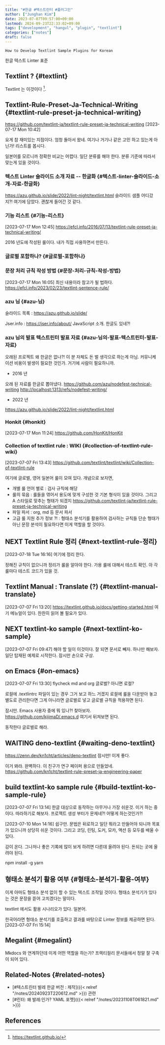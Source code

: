```yaml
---
title: "#한글 #텍스트린터 #플러그인"
author: ["Junghan Kim"]
date: 2023-07-07T09:57:00+09:00
lastmod: 2024-09-23T22:33:02+09:00
tags: ["development", "hangul", "plugin", "textlint"]
categories: ["notes"]
draft: false
---
```


```text
How to Develop Textlint Sample Plugins for Korean
```

한글 텍스트 Linter 표준


## Textlint ? {#textlint}

Textlint 는 이것이다&nbsp;[^fn:1].


## Textlint-Rule-Preset-Ja-Technical-Writing {#textlint-rule-preset-ja-technical-writing}

<https://github.com/textlint-ja/textlint-rule-preset-ja-technical-writing> <span class="timestamp-wrapper"><span class="timestamp">[2023-07-17 Mon 10:42]</span></span>

요게 참 재미있는 지점이다. 엄청 돌아서 왔네. 여기나 거기나 같은 고민 하고 있는게 아닌가! 리스트를 봅시다.

일본어를 모르니까 정확한 비교는 어렵다. 일단 분류를 해야 한다. 분류 기준에 따라서 맞는게 있을 것이다.


### 텍스트 Linter 슬라이드 소개 자료 -- 한글화 {#텍스트-linter-슬라이드-소개-자료-한글화}

<https://azu.github.io/slide/2022/lint-night/textlint.html> 슬라이드 샘플 어디갔지?! 여기에 담았다. 괜찮게 들어간 것 같다.


### 기능 리스트 {#기능-리스트}

<span class="timestamp-wrapper"><span class="timestamp">[2023-07-17 Mon 12:45]</span></span> <https://efcl.info/2016/07/13/textlint-rule-preset-ja-technical-writing/>

2016 년도에 작성된 룰이다. 내가 직접 사용하면서 만든다.


### 글로벌 포함하나? {#글로벌-포함하나}


### 문장 처리 규칙 작성 방법 {#문장-처리-규칙-작성-방법}

<span class="timestamp-wrapper"><span class="timestamp">[2023-07-17 Mon 16:05]</span></span> 최신 내용이라 참고가 될 법하다. <https://efcl.info/2023/02/23/textlint-sentence-rule/>


### azu 님 {#azu-님}

슬라이드 목록
: <https://azu.github.io/slide/>

Jser.info
: <https://jser.info/about/> JavaScript 소개. 한글도 있네?!


### azu 님의 발표 텍스트린터 발표 자료 {#azu-님의-발표-텍스트린터-발표-자료}



오래된 프로젝트 왜 한글은 없나?! 이 분 자체도 돈 벌 생각으로 하는게 아님. 커뮤니케이션 비용이 발생이 필요한 것인가. 거기에 사람이 필요하니까.

-   2016 년

오래 된 자료를 한글로 뽑아냈다. <https://github.com/azu/nodefest-technical-writing> <http://localhost:1313/refs/nodefest-writing/>

-   2022 년

<https://azu.github.io/slide/2022/lint-night/textlint.html>


### Honkit {#honkit}

<span class="timestamp-wrapper"><span class="timestamp">[2023-07-17 Mon 11:24]</span></span> <https://github.com/HonKit/HonKit>


### Collection of textlint rule : WIKI {#collection-of-textlint-rule-wiki}

<span class="timestamp-wrapper"><span class="timestamp">[2023-07-07 Fri 13:43]</span></span> <https://github.com/textlint/textlint/wiki/Collection-of-textlint-rule>

여기에 글로벌, 영어 일본어 룰이 모여 있다. 개념으로 보자면,

-   개별 룰 언어 별로 : 검사 규칙에 해당
-   룰의 묶음 : 룰들을 엮어서 용도에 맞게 구성한 것 기본 형식이 있을 것이다. 그리고 A 스타일로 맞추는 형태가 되겠지 <https://github.com/textlint-ja/textlint-rule-preset-ja-technical-writing>
-   파일 파서 : org, md 등 문서 파서
-   고급 룰 지원 추가 정보 ?! : 형태소 분석기를 활용하여 검사하는 규칙들 단순 형태가 아닌 문장 분석이 필요하다면 이게 역할을 할 것이다.


## NEXT Textlint Rule 정리 {#next-textlint-rule-정리}

<span class="timestamp-wrapper"><span class="timestamp">[2023-07-18 Tue 16:16]</span></span> 여기에 정리 한다.

정해진 규칙이 없으니까 정리가 룰을 알아야 한다. 가용 룰에 대해서 테스트 확인. 아 각 룰마다 테스트 코드가 있을 것.


## Textlint Manual : Translate (?) {#textlint-manual-translate}

<span class="timestamp-wrapper"><span class="timestamp">[2023-07-07 Fri 13:20]</span></span> <https://textlint.github.io/docs/getting-started.html> 여기 메뉴얼이 있다. 찬찬히 읽어 볼 필요가 있다.


## NEXT textlint-ko sample {#next-textlint-ko-sample}

<span class="timestamp-wrapper"><span class="timestamp">[2023-07-07 Fri 09:47]</span></span> 해야 할 일이 이것이다. 잘 되면 문서로 빼자. 하나만 해보자. 일단 탑재된 예제로 시작한다. 잠시만 손으로 구상.


## on Emacs {#on-emacs}

<span class="timestamp-wrapper"><span class="timestamp">[2023-07-07 Fri 13:30]</span></span> flycheck md and org 글로벌? 아니면 로컬?

로컬에 .textlintrc 파일이 있는 경우 그거 보고 하느 거겠지 로컬에 룰을 다운받아 놓고 별도로 관리한다면 그게 아니라면 글로벌로 넣고 글로벌 규칙을 적용하면 된다.

잠시만. Emacs 사용자 중에 뭐 있나?! 찾아보자. <https://github.com/kijimaD/.emacs.d> 여기서 뒤져보면 된다.

동작한다 글로벌로 해라.


## WAITING deno-textlint {#waiting-deno-textlint}

<https://zenn.dev/kn1cht/articles/deno-textlint> 잠시만! 이게 좋다.

이거 봐라. 완벽하다. 이 친구가 연구 페이퍼 용으로 만들었네. <https://github.com/kn1cht/textlint-rule-preset-ja-engineering-paper>


## build textlint-ko sample rule {#build-textlint-ko-sample-rule}

<span class="timestamp-wrapper"><span class="timestamp">[2023-07-07 Fri 13:14]</span></span> 한글 대상으로 동작하는 아무거나 가장 쉬운것. 이거 하는 중이다. 따라하기로 해보자. 프로젝트 생성 부터가 문제네?! 어떻게 하는것인가?!

<span class="timestamp-wrapper"><span class="timestamp">[2023-07-10 Mon 14:16] </span></span> 쉽구만. 문법은 뒤로하고 일단 뭐라고 만들어야 되니까 목표가 있으니까 상당히 쉬운 것이다. 그리고 코딩, 린팅, 도커, 모카, 액션 등 모두를 배울 수 있다.

감이 온다. 그나저나 좋은 기록에 많이 보게 하려면 다른데 올려야 된다. 돈되는 곳에 올려야 된다.

npm install -g yarn


## 형태소 분석기 활용 여부 {#형태소-분석기-활용-여부}

이게 아마도 형태소 분석 없이 할 수 있는 텍스트 조작일 것이다. 형태소 분석기가 있다는 것은 문장을 뜯어 고치겠다는 말이다.

textlint 에서도 활용 시나리오가 있다. 일본어.

한국어라면 형태소 분석기를 호출하고 결과를 바탕으로 Linter 정보를 제공하면 된다. <span class="timestamp-wrapper"><span class="timestamp">[2023-07-07 Fri 15:14]</span></span>


## Megalint {#megalint}

Mkdocs 와 연계하던데 이게 어떤 역할을 하는가? 프렉티컬리 문서들에서 정말 잘 구축이 되어 있다.


## Related-Notes {#related-notes}

-   [#텍스트린터 발레 한글 버전 : 제작]({{< relref "/notes/20240923T220612.md" >}}) 관련
-   [#린터: 왜 발레:인가? YAML 포멧]({{< relref "/notes/20231108T061821.md" >}})

## References

<style>.csl-entry{text-indent: -1.5em; margin-left: 1.5em;}</style><div class="csl-bib-body">
</div>

[^fn:1]: <https://textlint.github.io/>
